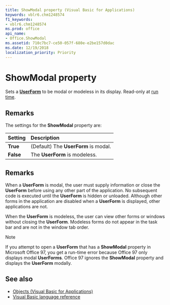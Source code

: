 ```yaml
---
title: ShowModal property (Visual Basic for Applications)
keywords: vblr6.chm1248574
f1_keywords:
- vblr6.chm1248574
ms.prod: office
api_name:
- Office.ShowModal
ms.assetid: 710c7bc7-ce50-057f-680e-e2be157d0dac
ms.date: 12/19/2018
localization_priority: Priority
---
```



# ShowModal property

Sets a **[UserForm](userform-object.md)** to be modal or modeless in its display. Read-only at [run time](../../Glossary/vbe-glossary.md#run-time).

## Remarks

The settings for the **ShowModal** property are:

|Setting|Description|
|:-----|:-----|
|**True**|(Default) The **UserForm** is modal.|
|**False**|The **UserForm** is modeless.|


## Remarks

When a **UserForm** is modal, the user must supply information or close the **UserForm** before using any other part of the application. No subsequent code is executed until the **UserForm** is hidden or unloaded. Although other forms in the application are disabled when a **UserForm** is displayed, other applications are not.

When the **UserForm** is modeless, the user can view other forms or windows without closing the **UserForm**.
Modeless forms do not appear in the task bar and are not in the window tab order.

> [!NOTE] 
> If you attempt to open a **UserForm** that has a **ShowModal** property in Microsoft Office 97, you get a run-time error because Office 97 only displays modal **UserForms**. Office 97 ignores the **ShowModal** property and displays the **UserForm** modally.

## See also

- [Objects (Visual Basic for Applications)](../objects-visual-basic-for-applications.md)
- [Visual Basic language reference](visual-basic-language-reference.md)
